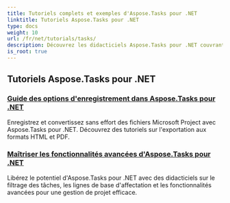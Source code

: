 ```yaml
---
title: Tutoriels complets et exemples d'Aspose.Tasks pour .NET
linktitle: Tutoriels Aspose.Tasks pour .NET
type: docs
weight: 10
url: /fr/net/tutorials/tasks/
description: Découvrez les didacticiels Aspose.Tasks pour .NET couvrant les options d'enregistrement, le calendrier et la planification, la gestion de projet et bien plus encore. Améliorez vos compétences en gestion de projet.
is_root: true
---
```


## Tutoriels Aspose.Tasks pour .NET
### [Guide des options d'enregistrement dans Aspose.Tasks pour .NET](./guide-to-saving-options/)
Enregistrez et convertissez sans effort des fichiers Microsoft Project avec Aspose.Tasks pour .NET. Découvrez des tutoriels sur l'exportation aux formats HTML et PDF.
### [Maîtriser les fonctionnalités avancées d'Aspose.Tasks pour .NET](./master-advanced-features/)
Libérez le potentiel d'Aspose.Tasks pour .NET avec des didacticiels sur le filtrage des tâches, les lignes de base d'affectation et les fonctionnalités avancées pour une gestion de projet efficace.